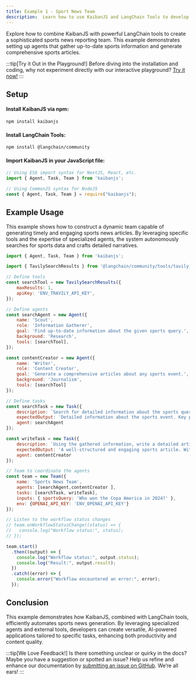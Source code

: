 ```yaml
---
title: Example 1 - Sport News Team
description:  Learn how to use KaibanJS and LangChain Tools to develop a sports news reporting application.
---
```


Explore how to combine KaibanJS with powerful LangChain tools to create a sophisticated sports news reporting team. This example demonstrates setting up agents that gather up-to-date sports information and generate comprehensive sports articles.

:::tip[Try it Out in the Playground!]
Before diving into the installation and coding, why not experiment directly with our interactive playground? [Try it now!](https://www.kaibanjs.com/share/9lyzu1VjBFPOl6FRgNWu)
:::

## Setup

#### Install KaibanJS via npm:

```bash
npm install kaibanjs
```

#### Install LangChain Tools:

```bash
npm install @langchain/community
```

#### Import KaibanJS in your JavaScript file:

```js
// Using ES6 import syntax for NextJS, React, etc.
import { Agent, Task, Team } from 'kaibanjs';
```

```js
// Using CommonJS syntax for NodeJS
const { Agent, Task, Team } = require("kaibanjs");
```

## Example Usage

This example shows how to construct a dynamic team capable of generating timely and engaging sports news articles. By leveraging specific tools and the expertise of specialized agents, the system autonomously searches for sports data and crafts detailed narratives.

```js
import { Agent, Task, Team } from 'kaibanjs';

import { TavilySearchResults } from '@langchain/community/tools/tavily_search';

// Define tools
const searchTool = new TavilySearchResults({
    maxResults: 1,
    apiKey: 'ENV_TRAVILY_API_KEY',
});

// Define agents
const searchAgent = new Agent({
    name: 'Scout',
    role: 'Information Gatherer',
    goal: 'Find up-to-date information about the given sports query.',
    background: 'Research',
    tools: [searchTool],
});

const contentCreator = new Agent({
    name: 'Writer',
    role: 'Content Creator',
    goal: 'Generate a comprehensive articles about any sports event.',
    background: 'Journalism',
    tools: [searchTool]    
});

// Define tasks
const searchTask = new Task({
    description: `Search for detailed information about the sports query: {sportsQuery}.`,
    expectedOutput: 'Detailed information about the sports event. Key players, key moments, final score and other usefull information.',
    agent: searchAgent
});

const writeTask = new Task({
    description: `Using the gathered information, write a detailed article about the sport event.`,
    expectedOutput: 'A well-structured and engaging sports article. With a title, introduction, body, and conclusion. Markdown format.',
    agent: contentCreator
});

// Team to coordinate the agents
const team = new Team({
    name: 'Sports News Team',
    agents: [searchAgent,contentCreator ],
    tasks: [searchTask, writeTask],
    inputs: { sportsQuery: 'Who won the Copa America in 2024?' },
    env: {OPENAI_API_KEY: 'ENV_OPENAI_API_KEY'}
});

// Listen to the workflow status changes
// team.onWorkflowStatusChange((status) => {
//   console.log("Workflow status:", status);
// });

team.start()
  .then((output) => {
    console.log("Workflow status:", output.status);
    console.log("Result:", output.result);
  })
  .catch((error) => {
    console.error("Workflow encountered an error:", error);
  });
```

## Conclusion

This example demonstrates how KaibanJS, combined with LangChain tools, efficiently automates sports news generation. By leveraging specialized agents and external tools, developers can create versatile, AI-powered applications tailored to specific tasks, enhancing both productivity and content quality.

:::tip[We Love Feedback!]
Is there something unclear or quirky in the docs? Maybe you have a suggestion or spotted an issue? Help us refine and enhance our documentation by [submitting an issue on GitHub](https://github.com/kaiban-ai/KaibanJS/issues). We’re all ears!
:::
